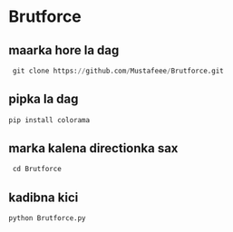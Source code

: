 # Brutforce

## maarka hore la dag
```python
 git clone https://github.com/Mustafeee/Brutforce.git 
```
## pipka la dag
```python
pip install colorama 
```
## marka kalena directionka sax

```python
 cd Brutforce 
```

## kadibna kici

```python
python Brutforce.py 
```

